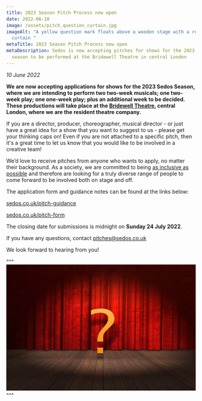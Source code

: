 ```yaml
---
title: 2023 Season Pitch Process now open
date: 2022-06-10
image: /assets/pitch_question_curtain.jpg
imageAlt: "A yellow question mark floats above a wooden stage with a red theatre
  curtain "
metaTitle: 2023 Season Pitch Process now open
metaDescription: Sedos is now accepting pitches for shows for the 2023 Sedos
  season to be performed at the Bridewell Theatre in central London
---
```

*10 June 2022*

**We are now accepting applications for shows for the 2023 Sedos Season, where we are intending to perform two two-week musicals; one two-week play; one one-week play; plus an additional week to be decided. These productions will take place at the [Bridewell Theatre](https://sedos.co.uk/venues/bridewell), central London, where we are the resident theatre company.** 

If you are a director, producer, choreographer, musical director - or just have a great idea for a show that you want to suggest to us - please get your thinking caps on! Even if you are not attached to a specific pitch, then it's a great time to let us know that you would like to be involved in a creative team!

We’d love to receive pitches from anyone who wants to apply, no matter their background. As a society, we are committed to being [as inclusive as possible](https://sedos.co.uk/shows/2021-a-new-commitment-to-diversity-and-inclusion) and therefore are looking for a truly diverse range of people to come forward to be involved both on stage and off. 

The application form and guidance notes can be found at the links below:

[sedos.co.uk/pitch-guidance](http://www.sedos.co.uk/pitch-guidance)

[sedos.co.uk/pitch-form](http://www.sedos.co.uk/pitch-form) 

The closing date for submissions is midnight on **Sunday 24 July 2022**.

If you have any questions, contact [pitches@sedos.co.uk](mailto:pitches@sedos.co.uk)

We look forward to hearing from you!

^^^ ![A yellow question mark floats above a wooden stage with a red theatre curtain ](/assets/pitch_question_curtain.jpg)
^^^